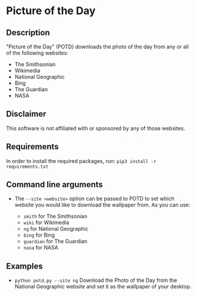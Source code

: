 # Picture of the Day

## Description
"Picture of the Day" (POTD) downloads the photo of the day from any or all of the following websites:

* The Smithsonian
* Wikimedia
* National Geographic
* Bing
* The Guardian
* NASA

## Disclaimer
This software is not affiliated with or sponsored by any of those websites.

## Requirements
In order to install the required packages, run:
```pip3 install -r requirements.txt```

## Command line arguments

* The `--site <website>` option can be passed to POTD to set which website you would like to download the wallpaper from. As <website> you can use:
  * `smith` for The Smithsonian
  * `wiki` for Wikimedia
  * `ng` for National Geographic
  * `bing` for Bing
  * `guardian` for The Guardian
  * `nasa` for NASA
  
## Examples
* `python potd.py --site ng`
Download the Photo of the Day from the National Geographic website and set it as the wallpaper of your desktop.

